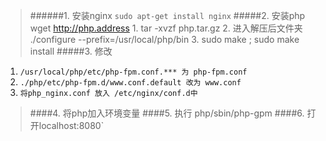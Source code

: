 >######1. 安装nginx
`sudo apt-get install nginx`
>#####2. 安装php wget http://php.address
    1. tar -xvzf php.tar.gz
    2. 进入解压后文件夹 ./configure --prefix=/usr/local/php/bin
    3. sudo make ; sudo make install
>#####3. 修改   

 1. `/usr/local/php/etc/php-fpm.conf.*** 为 php-fpm.conf `
 2. `./php/etc/php-fpm.d/www.conf.default 改为 www.conf`
 3. `将php_nginx.conf 放入 /etc/nginx/conf.d中`
>####4. 将php加入环境变量
>####5. 执行 php/sbin/php-gpm
>####6. 打开localhost:8080`
    
    
    
  